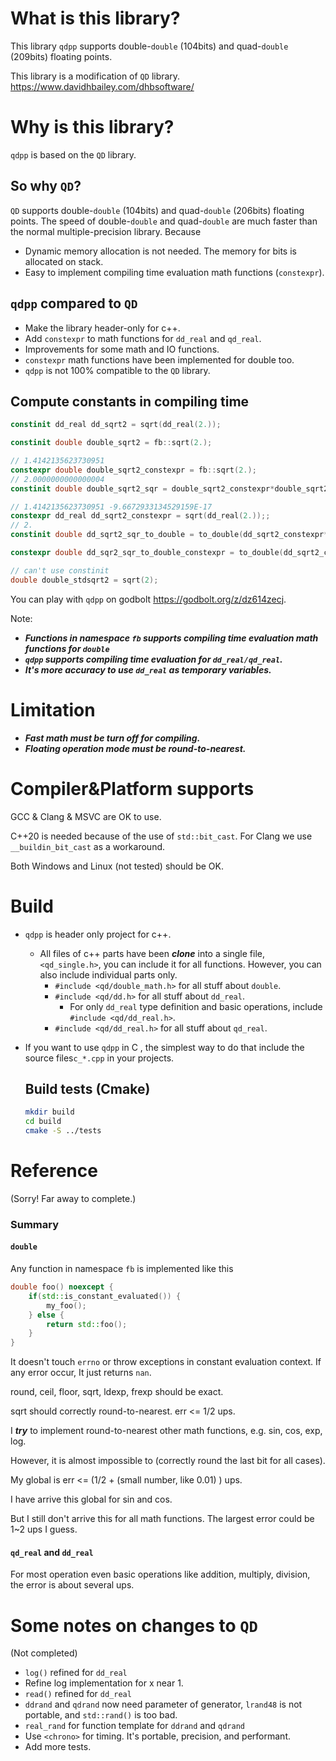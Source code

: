 

# What is this library?

This library `qdpp` supports double-`double` (104bits) and quad-`double` (209bits) floating points.

This library is a modification of  `QD` library. https://www.davidhbailey.com/dhbsoftware/

# Why is this library?

`qdpp` is based on the `QD` library. 

## So why `QD`?

`QD` supports double-`double` (104bits) and quad-`double` (206bits) floating points. The speed of double-`double` and quad-`double` are much faster than the normal multiple-precision library. Because

* Dynamic memory allocation is not needed. The memory for bits is allocated on stack.
* Easy to implement compiling time evaluation math functions (`constexpr`). 

## `qdpp` compared to `QD`

* Make the library header-only for c++.
* Add `constexpr`  to math functions for `dd_real` and `qd_real`.
* Improvements for some math and IO functions.
* `constexpr` math functions have been implemented for double too.
* `qdpp` is not 100% compatible to the `QD` library.

## Compute constants in compiling time
```c++
constinit dd_real dd_sqrt2 = sqrt(dd_real(2.));

constinit double double_sqrt2 = fb::sqrt(2.);

// 1.4142135623730951
constexpr double double_sqrt2_constexpr = fb::sqrt(2.);
// 2.0000000000000004
constinit double double_sqrt2_sqr = double_sqrt2_constexpr*double_sqrt2_constexpr;

// 1.4142135623730951 -9.6672933134529159E-17
constexpr dd_real dd_sqrt2_constexpr = sqrt(dd_real(2.));;
// 2.
constinit double dd_sqrt2_sqr_to_double = to_double(dd_sqrt2_constexpr*dd_sqrt2_constexpr);

constexpr double dd_sqr2_sqr_to_double_constexpr = to_double(dd_sqrt2_constexpr*dd_sqrt2_constexpr);

// can't use constinit
double double_stdsqrt2 = sqrt(2);
```

You can play with `qdpp` on godbolt  https://godbolt.org/z/dz614zecj.

Note:

* ***Functions in namespace `fb` supports compiling time evaluation math functions for `double`***
* ***`qdpp` supports compiling time evaluation for `dd_real/qd_real`.***
* ***It's more accuracy  to use `dd_real` as temporary variables.***

# Limitation

* ***Fast math must be turn off for compiling.***
* ***Floating operation mode must be round-to-nearest.***

# Compiler&Platform supports

GCC & Clang & MSVC are OK to use.

C++20 is needed because of the use of `std::bit_cast`. For Clang we use `__buildin_bit_cast` as a workaround.

Both Windows and Linux (not tested) should be OK.

# Build

* `qdpp` is header only project for c++. 
  
  * All files of c++ parts have been ***clone*** into a single file, `<qd_single.h>`, you can include it for all functions. However, you can also include individual parts only.
    * `#include <qd/double_math.h>` for all stuff about `double`.
    * `#include <qd/dd.h>` for all stuff about `dd_real`.
      * For only `dd_real` type definition and basic operations, include `#include <qd/dd_real.h>`.
    * `#include <qd/dd_real.h>` for all stuff about `qd_real`. 
  
* If you want to use `qdpp` in C , the simplest way to do that include the source files`c_*.cpp` in your projects.

  ## Build tests (Cmake)

  ```bash
  mkdir build
  cd build
  cmake -S ../tests
  ```

# Reference

(Sorry!  Far away to complete.)

### Summary

#### `double`

Any function in namespace `fb` is implemented like this

```c++
double foo() noexcept {
    if(std::is_constant_evaluated()) {
        my_foo();
    } else {
        return std::foo();
    }
}
```

It doesn't touch `errno` or throw exceptions in constant evaluation context. If any error occur, It just returns `nan`.

round, ceil, floor, sqrt, ldexp, frexp should be exact.

sqrt should correctly round-to-nearest. err <= 1/2 ups.

I ***try*** to implement round-to-nearest other math functions, e.g. sin, cos, exp, log.

However, it is almost impossible to (correctly round the last bit for all cases).

My global is  err <= (1/2 + (small number, like 0.01) ) ups. 

I have arrive this global for sin and cos.

But I still don't arrive this for all math functions. The largest error could be 1~2 ups I guess.

#### `qd_real` and `dd_real`

For most operation even basic operations like addition, multiply, division, the error is about several ups.

# Some notes on changes to `QD`

(Not completed)

* `log()` refined for `dd_real`
* Refine log implementation for x near 1.
* `read()` refined for `dd_real`
* `ddrand` and `qdrand` now need parameter of generator, `lrand48` is not portable, and `std::rand()` is too bad.
* `real_rand` for function template for `ddrand` and `qdrand`
* Use `<chrono>` for timing. It's portable, precision, and performant.
* Add more tests.
